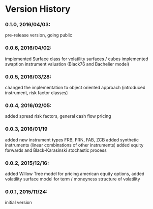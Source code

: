 # Version History 

### 0.1.0, 2016/04/03: 
pre-release version, going public

### 0.0.6, 2016/04/02: 
implemented Surface class for volatility surfaces / cubes
implemented swaption instrument valuation (Black76 and Bachelier model)

### 0.0.5, 2016/03/28: 
changed the implementation to object oriented approach (introduced instrument, risk factor classes)

### 0.0.4, 2016/02/05:	
added spread risk factors, general cash flow pricing 

### 0.0.3, 2016/01/19  
added new instrument types FRB, FRN, FAB, ZCB
added synthetic instruments (linear combinations of other instruments)
added equity forwards and Black-Karasinski stochastic process
                                              
### 0.0.2, 2015/12/16:  
added Willow Tree model for pricing american equity options, 
added volatility surface model for term / moneyness structure of volatility

### 0.0.1, 2015/11/24:   
initial version 



